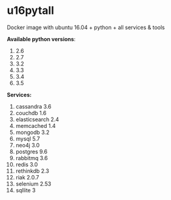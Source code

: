# u16pytall
Docker image with ubuntu 16.04 + python + all services &amp; tools

**Available python versions**:

1. 2.6
2. 2.7
3. 3.2
4. 3.3
5. 3.4
6. 3.5

**Services:**

1. cassandra 3.6
2. couchdb 1.6
3. elasticsearch 2.4
4. memcached 1.4
5. mongodb 3.2
6. mysql 5.7
7. neo4j 3.0
8. postgres 9.6
9. rabbitmq 3.6
10. redis 3.0
11. rethinkdb 2.3
12. riak 2.0.7
13. selenium 2.53
14. sqllite 3
